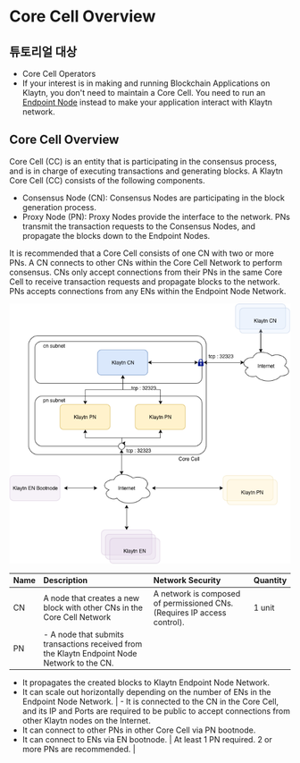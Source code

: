 # Core Cell Overview

## 튜토리얼 대상

- Core Cell Operators
- If your interest is in making and running Blockchain Applications on Klaytn, you don't need to maintain a Core Cell. You need to run an [Endpoint Node](../endpoint-node/README.md) instead to make your application interact with Klaytn network. 

## Core Cell Overview

Core Cell (CC) is an entity that is participating in the consensus process, and is in charge of executing transactions and generating blocks. A Klaytn Core Cell (CC) consists of the following components.

- Consensus Node (CN): Consensus Nodes are participating in the block generation process. 
- Proxy Node (PN): Proxy Nodes provide the interface to the network. PNs transmit the transaction requests to the Consensus Nodes, and propagate the blocks down to the Endpoint Nodes.

It is recommended that a Core Cell consists of one CN with two or more PNs. A CN connects to other CNs within the Core Cell Network to perform consensus. CNs only accept connections from their PNs in the same Core Cell to receive transaction requests and propagate blocks to the network. PNs accepts connections from any ENs within the Endpoint Node Network.

![Core Cell Overview](images/cn_set.png)

| Name | Description                                                                                                                                                                                                                                                         | Network Security                                                                                                                                                                                                                                                             | Quantity                                               |
|:---- |:------------------------------------------------------------------------------------------------------------------------------------------------------------------------------------------------------------------------------------------------------------------- |:---------------------------------------------------------------------------------------------------------------------------------------------------------------------------------------------------------------------------------------------------------------------------- |:------------------------------------------------------ |
| CN   | A node that creates a new block with other CNs in the Core Cell Network                                                                                                                                                                                             | A network is composed of permissioned CNs. (Requires IP access control).                                                                                                                                                                                                     | 1 unit                                                 |
| PN   | - A node that submits transactions received from the Klaytn Endpoint Node Network to the CN.   
- It propagates the created blocks to Klaytn Endpoint Node Network.   
- It can scale out horizontally depending on the number of ENs in the Endpoint Node Network. | - It is connected to the CN in the Core Cell, and its IP and Ports are required to be public to accept connections from other Klaytn nodes on the Internet.   
- It can connect to other PNs in other Core Cell via PN bootnode.   
- It can connect to ENs via EN bootnode. | At least 1 PN required. 2 or more PNs are recommended. |